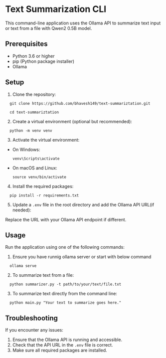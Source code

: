 # Text Summarization CLI

This command-line application uses the Ollama API to summarize text input or text from a file with Qwen2 0.5B model.

## Prerequisites

- Python 3.6 or higher
- pip (Python package installer)
- Ollama

## Setup

1. Clone the repository:
```
  git clone https://github.com/bhavesh149/text-summariztation.git
```
```
  cd text-summariztation
```

2. Create a virtual environment (optional but recommended):
```
  python -m venv venv
```
3. Activate the virtual environment:
- On Windows:
  ```
  venv\Scripts\activate
  ```
- On macOS and Linux:
  ```
  source venv/bin/activate
  ```

4. Install the required packages:
```
  pip install -r requirements.txt
```
5. Update a `.env` file in the root directory and add the Ollama API URL(if needed):

Replace the URL with your Ollama API endpoint if different.

## Usage

Run the application using one of the following commands:

1. Ensure you have runnig ollama server or start with below command
```
  ollama serve
```
2. To summarize text from a file:
```
  python summarizer.py -t path/to/your/text/file.txt
```
3. To summarize text directly from the command line:
```
  python main.py "Your text to summarize goes here."
```

## Troubleshooting

If you encounter any issues:

1. Ensure that the Ollama API is running and accessible.
2. Check that the API URL in the `.env` file is correct.
3. Make sure all required packages are installed.